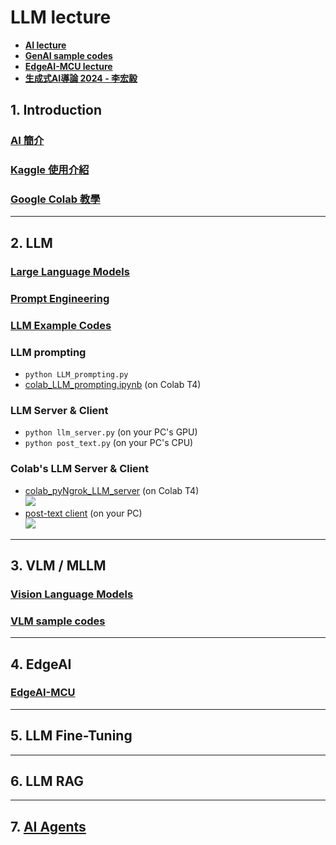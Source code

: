 # LLM lecture
* **[AI lecture](https://rkuo2000.github.io/AI-course/)**
* **[GenAI sample codes](https://github.com/rkuo2000/GenAI)**
* **[EdgeAI-MCU lecture](https://rkuo2000.github.io/EdgeAI-course/)**
* **[生成式AI導論 2024 - 李宏毅](https://www.youtube.com/playlist?list=PLJV_el3uVTsPz6CTopeRp2L2t4aL_KgiI)**
  
## 1. Introduction
### [AI 簡介](https://rkuo2000.github.io/AI-course/lecture/2023/12/01/AI-Brief.html)
### [Kaggle 使用介紹](https://rkuo2000.github.io/AI-course/lecture/2023/12/01/Kaggle-Intro.html)
### [Google Colab 教學](https://medium.com/python4u/google-colab-%E6%95%99%E5%AD%B8-1-python-%E9%9B%B2%E7%AB%AF%E9%96%8B%E7%99%BC%E7%92%B0%E5%A2%83%E5%AE%89%E8%A3%9D%E8%88%87%E5%BF%AB%E9%80%9F%E5%B0%8E%E8%A6%BD-78942200525f)

---
## 2. LLM

### [Large Language Models](https://rkuo2000.github.io/AI-course/lecture/2024/03/21/LLM.html) 

### [Prompt Engineering](https://rkuo2000.github.io/AI-course/lecture/2024/03/21/Prompt-Engineering.html)

### [LLM Example Codes](https://github.com/rkuo2000/GenAI/tree/main/Text-to-Text)

### LLM prompting
* `python LLM_prompting.py`
* [colab_LLM_prompting.ipynb](https://github.com/rkuo2000/GenAI/blob/main/Text-to-Text/colab_LLM_prompting.ipynb) (on Colab T4)

### LLM Server & Client
* `python llm_server.py` (on your PC's GPU)
* `python post_text.py`  (on your PC's CPU)

### Colab's LLM Server & Client
* [colab_pyNgrok_LLM_server](https://github.com/rkuo2000/GenAI/blob/main/Text-to-Text/colab_pyNgrok_LLM_Server.ipynb) (on Colab T4)<br>
![](https://github.com/rkuo2000/GenAI/blob/main/assets/pyngrok_LLM_Server_fastapi.png?raw=true)
* [post-text client](https://github.com/rkuo2000/GenAI/blob/main/Text-to-Text/post_text.py) (on your PC)<br>
![](https://github.com/rkuo2000/GenAI/blob/main/assets/pyngrok_post_text.png?raw=true)

---
## 3. VLM / MLLM

### [Vision Language Models](https://rkuo2000.github.io/AI-course/lecture/2024/03/27/VLM.html)

### [VLM sample codes](https://github.com/rkuo2000/GenAI/tree/main/Image-to-Text)

---
## 4. EdgeAI
### [EdgeAI-MCU](https://rkuo2000.github.io/EdgeAI-course/lecture/2024/03/01/Edge-AI-MCU-Capstone-Projects.htm)

---
## 5. LLM Fine-Tuning

---
## 6. LLM RAG

---
## 7. [AI Agents](https://rkuo2000.github.io/AI-course/lecture/2024/05/05/AI-Agents.html)
